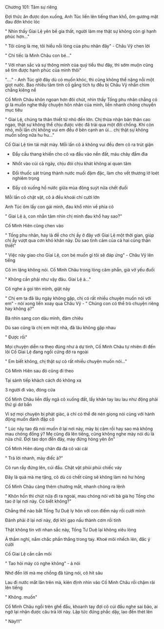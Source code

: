 




Chương 101: Tâm sự riêng

Đợi thức ăn được dọn xuống, Anh Túc liền lên tiếng than khổ, ôm gương mặt đau đớn khóc lóc

" Nhìn thấy Giai Lệ yên bề gia thất, người làm mẹ thật sự không còn gì hạnh phúc hơn..."

" Tôi cũng là mẹ, tôi hiểu nỗi lòng của phu nhân đây" - Châu Vỹ chen lời

" Chỉ tiếc là Minh Châu con bé..."

" Với nhan sắc và sự thông minh của quý tiểu thư đây, thì sớm muộn cũng sẽ tìm được hạnh phúc của mình thôi"

"...." - Anh Túc giờ đây dù có muốn khóc, thì cũng không thể nặng nỗi một giọt nước. Bao nhiêu tâm tình cố gắng tích tụ đều bị Châu Vỹ nhấn chìm chẳng kiêng nể

Cố Minh Châu khôn ngoan hơn đôi chút, nhìn thấy Tống phu nhân chẳng có gì là muốn nghe thấy chuyện hôn nhân của mình, liền nhanh chóng chuyển mục tiêu

" Giai Lệ, chúng ta thân thiết từ nhỏ đến lớn. Chị thừa nhận bản thân cao ngạo, thật sự không thể chịu được việc đã trải qua một đời chồng. Khi còn nhỏ, mỗi lần chị không vui em đều ở bên cạnh an ủi... chị thật sự không muốn sống nữa hu hu..."

Cố Giai Lệ tím tái mặt mày. Mỗi lần cô ả không vui đều đem cô ra trút giận

- Đẩy cầu thang khiến cho cô va đầu vào nền đất, máu chảy đầm đìa

- Nhốt vào củi cả ngày, chịu đói chịu khát không ai quan tâm


- Đổi thuốc sát trùng thành nước muối đậm đặc, làm cho vết thương lở loét nghiêm trọng

- Đẩy cô xuống hồ nước giữa mùa đông suýt nữa chết đuối

Mỗi lần cô chật vật, cô ả đều khoái chí cười lớn

Anh Túc ôm lấy con gái mình, đau khổ nhìn về phía cô

" Giai Lệ à, con nhẫn tâm nhìn chị mình đau khổ hay sao?"

Cố Minh Hiên cũng chen vào

" Tống phu nhân, hay là để cho chị ấy ở đây với Giai Lệ một thời gian, giúp chị ấy vượt qua cơn khó khăn này. Dù sao tình cảm của cả hai cũng thân thiết"

" Việc này giao cho Giai Lệ, con bé muốn gì tôi sẽ đáp ứng" - Châu Vỹ lên tiếng

Cô im lặng không nói. Cố Minh Châu trong lòng căm phẫn, giả vờ yếu đuối

" Không cần phải như vậy đâu. Giai Lệ à..."

Cô nghe ả gọi tên mình, giật nảy

" Chị em ta đã lâu ngày không gặp, chị có rất nhiều chuyện muốn nói với em" - nói xong liền xoay qua Châu Vỹ - " Chúng con có thể trò chuyện riêng hay không ạ?"

Bà nhìn sang con dâu mình, đăm chiêu

Dù sao cũng là chị em một nhà, đã lâu không gặp nhau

" Được rồi"


Mọi chuyện diễn ra theo đúng như ả dự tính, Cố Minh Châu tự nhiên đi đến lôi Cố Giai Lệ đang ngồi cứng đờ ra ngoài

" Em biết không, chị thật sự có rất nhiều chuyện muốn nói..."

Cô Minh Hiên sau đó cũng đi theo



Tại sảnh tiếp khách cách đó không xa

3 người đi vào, đóng cửa

Cố Minh Châu liền đẩy ngã cô xuống đất, lấy khăn tay lau lau như động phải thứ gì dơ bẩn

Vì sợ mọi chuyện bị phát giác, ả chỉ có thể đè nén giọng nói cùng với hành động muốn đánh đập cô

" Lúc nãy tao đã nói muốn ở lại nơi này, mày bị câm rồi hay sao mà không mau chóng đồng ý? Mẹ cũng đã lên tiếng, cũng không nghe mày nói dù là nửa chữ. Đợi tao dọn đến đây, mày đừng hòng yên ổn"

Cố Minh Hiên dùng chân đá đá cô vài cái

" Trả lời nhanh, mày điếc à?"

Cô run rẩy đứng lên, cúi đầu. Chật vật phủi phủi chiếc váy

Đây là quà mà mẹ tặng, cô dù có chết cũng sẽ không làm nó hư hỏng

Cố Minh Châu càng thêm chướng mắt, nhanh chóng ra lệnh

" Khôn hồn thì chút nữa đi ra ngoài, mau chóng nói với bà già họ Tống cho tao ở lại nơi này. Có biết không?"

Chẳng thể nào bắt Tống Tư Duệ ly hôn với con điếm này rồi cưới mình

Đành phải ở lại nơi này, đợi khi gạo nấu thành cơm rồi tính

Thật không tin với nhan sắc này, Tống Tư Duệ lại không xiêu lòng

Ả thầm nghĩ, nắm chắc phần thắng trong tay. Khoé môi nhếch lên, đắc ý cười

Cố Giai Lệ cắn cắn môi

" Tao hỏi mày có nghe không" - ả nói

Nhớ đến lời mà mẹ chồng đã từng nói, cô hít sâu

Lau đi nước mắt lăn trên má, kiên định nhìn vào Cố Minh Châu rồi chậm rãi lên tiếng

" Không. muốn"

Cố Minh Châu ngồi trên ghế đẩu, khoanh tay đợi cô cúi đầu nghe sai bảo, ai ngờ lại nhận được câu trả lời này. Lập tức đứng phắc dậy, lao đến thét lên

" Này!!!"




